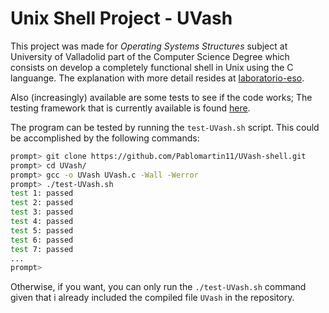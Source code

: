 
# Unix Shell Project - UVash

This project was made for *Operating Systems Structures* subject at University of Valladolid part of the Computer Science Degree which consists on develop a completely functional shell in Unix using the C languange. 
The explanation with more detail resides at [laboratorio-eso](https://github.com/bsahelices/laboratorio-eso/tree/master/Practica2).

Also (increasingly) available are some tests to see if the code works; The testing framework that is
currently available is found [here](https://github.com/remzi-arpacidusseau/ostep-projects/tree/master/tester).

The program can be tested by running the `test-UVash.sh` script.
This could be accomplished by the following commands:
```sh
prompt> git clone https://github.com/Pablomartin11/UVash-shell.git
prompt> cd UVash/
prompt> gcc -o UVash UVash.c -Wall -Werror
prompt> ./test-UVash.sh
test 1: passed
test 2: passed
test 3: passed
test 4: passed
test 5: passed
test 6: passed
test 7: passed
...
prompt> 
```
Otherwise, if you want, you can only run the ```./test-UVash.sh``` command given that i already included the compiled file ```UVash``` in the repository.




